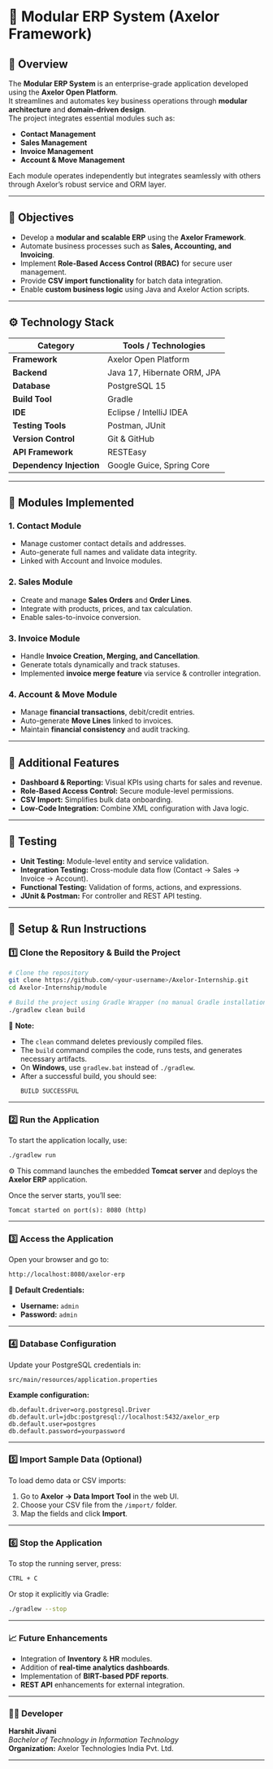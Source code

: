 # 🧩 Modular ERP System (Axelor Framework)

## 📘 Overview
The **Modular ERP System** is an enterprise-grade application developed using the **Axelor Open Platform**.  
It streamlines and automates key business operations through **modular architecture** and **domain-driven design**.  
The project integrates essential modules such as:
- **Contact Management**
- **Sales Management**
- **Invoice Management**
- **Account & Move Management**

Each module operates independently but integrates seamlessly with others through Axelor’s robust service and ORM layer.

---

## 🎯 Objectives
- Develop a **modular and scalable ERP** using the **Axelor Framework**.  
- Automate business processes such as **Sales, Accounting, and Invoicing**.  
- Implement **Role-Based Access Control (RBAC)** for secure user management.  
- Provide **CSV import functionality** for batch data integration.  
- Enable **custom business logic** using Java and Axelor Action scripts.  

---

## ⚙️ Technology Stack

| Category | Tools / Technologies |
|-----------|----------------------|
| **Framework** | Axelor Open Platform |
| **Backend** | Java 17, Hibernate ORM, JPA |
| **Database** | PostgreSQL 15 |
| **Build Tool** | Gradle |
| **IDE** | Eclipse / IntelliJ IDEA |
| **Testing Tools** | Postman, JUnit |
| **Version Control** | Git & GitHub |
| **API Framework** | RESTEasy |
| **Dependency Injection** | Google Guice, Spring Core |

---

## 🧠 Modules Implemented

### 1. Contact Module
- Manage customer contact details and addresses.  
- Auto-generate full names and validate data integrity.  
- Linked with Account and Invoice modules.  

### 2. Sales Module
- Create and manage **Sales Orders** and **Order Lines**.  
- Integrate with products, prices, and tax calculation.  
- Enable sales-to-invoice conversion.  

### 3. Invoice Module
- Handle **Invoice Creation, Merging, and Cancellation**.  
- Generate totals dynamically and track statuses.  
- Implemented **invoice merge feature** via service & controller integration.  

### 4. Account & Move Module
- Manage **financial transactions**, debit/credit entries.  
- Auto-generate **Move Lines** linked to invoices.  
- Maintain **financial consistency** and audit tracking.  

---

## 🧩 Additional Features
- **Dashboard & Reporting:** Visual KPIs using charts for sales and revenue.  
- **Role-Based Access Control:** Secure module-level permissions.  
- **CSV Import:** Simplifies bulk data onboarding.  
- **Low-Code Integration:** Combine XML configuration with Java logic.  

---

## 🧪 Testing
- **Unit Testing:** Module-level entity and service validation.  
- **Integration Testing:** Cross-module data flow (Contact → Sales → Invoice → Account).  
- **Functional Testing:** Validation of forms, actions, and expressions.  
- **JUnit & Postman:** For controller and REST API testing.  

---

## 🚀 Setup & Run Instructions

### 1️⃣ Clone the Repository & Build the Project

```bash
# Clone the repository
git clone https://github.com/<your-username>/Axelor-Internship.git
cd Axelor-Internship/module

# Build the project using Gradle Wrapper (no manual Gradle installation required)
./gradlew clean build
```

🧠 **Note:**
- The `clean` command deletes previously compiled files.  
- The `build` command compiles the code, runs tests, and generates necessary artifacts.  
- On **Windows**, use `gradlew.bat` instead of `./gradlew`.  
- After a successful build, you should see:  
  ```
  BUILD SUCCESSFUL
  ```

---

### 2️⃣ Run the Application

To start the application locally, use:

```bash
./gradlew run
```

⚙️ This command launches the embedded **Tomcat server** and deploys the **Axelor ERP** application.  

Once the server starts, you’ll see:
```
Tomcat started on port(s): 8080 (http)
```

---

### 3️⃣ Access the Application

Open your browser and go to:

```bash
http://localhost:8080/axelor-erp
```

🧭 **Default Credentials:**
- **Username:** `admin`  
- **Password:** `admin`

---

### 4️⃣ Database Configuration

Update your PostgreSQL credentials in:

```
src/main/resources/application.properties
```

**Example configuration:**
```properties
db.default.driver=org.postgresql.Driver
db.default.url=jdbc:postgresql://localhost:5432/axelor_erp
db.default.user=postgres
db.default.password=yourpassword
```

---

### 5️⃣ Import Sample Data (Optional)

To load demo data or CSV imports:

1. Go to **Axelor → Data Import Tool** in the web UI.  
2. Choose your CSV file from the `/import/` folder.  
3. Map the fields and click **Import**.

---

### 6️⃣ Stop the Application

To stop the running server, press:
```bash
CTRL + C
```

Or stop it explicitly via Gradle:
```bash
./gradlew --stop
```

---

### 📈 Future Enhancements

- Integration of **Inventory** & **HR** modules.  
- Addition of **real-time analytics dashboards**.  
- Implementation of **BIRT-based PDF reports**.  
- **REST API** enhancements for external integration.

---

### 👨‍💻 Developer

**Harshit Jivani**  
_Bachelor of Technology in Information Technology_  
**Organization:** Axelor Technologies India Pvt. Ltd.

---

